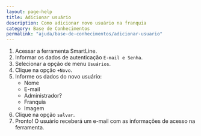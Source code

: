 ```yaml
---
layout: page-help
title: Adicionar usuário
description: Como adicionar novo usuário na franquia
category: Base de Conhecimentos
permalink: "ajuda/base-de-conhecimentos/adicionar-usuario"
---
```


<!-- # Adicionar usuário -->

1. Acessar a ferramenta SmartLine.
2. Informar os dados de autenticação `E-mail e Senha`.
3. Selecionar a opção de menu `Usuários`.
4. Clique na opção `+Novo`.
5. Informe os dados do novo usuário:
	- Nome
	- E-mail
	- Administrador? 
	- Franquia
	- Imagem
6. Clique na opção `salvar`.
7. Pronto! O usuário receberá um e-mail com as informações de acesso na ferramenta.